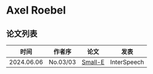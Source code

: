 # Axel Roebel

## 论文列表

| 时间 | 作者序 | 论文 | 发表 |
|:-:|:-:|---|---|
| 2024.06.06 | No.03/03 | [Small-E](../Models/Speech_LLM/2024.06.06_Small-E.md) | InterSpeech |